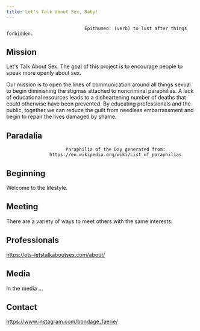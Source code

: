 ```yaml
---
title: Let's Talk about Sex, Baby!
---
```

```
                             Epithumeo: (verb) to lust after things forbidden.
```

## Mission

Let's Talk About Sex. The goal of this project is to encourage people to speak more openly about sex. 

Our mission is to open the lines of communication around all things sexual to begin diminishing the stigmas attached to noncriminal paraphilias. A lack of educational resources leads to a disheartening number of deaths that could otherwise have been prevented. By educating professionals and the public, together we can reduce the guilt from needless embarrassment and begin to repair the lives damaged by shame.   

## Paradalia

                          Paraphilia of the Day generated from: 
                    https://en.wikipedia.org/wiki/List_of_paraphilias

## Beginning

Welcome to the lifestyle. 

## Meeting

There are a variety of ways to meet others with the same interests. 

## Professionals

https://ots-letstalkaboutsex.com/about/

## Media

In the media ...

## Contact

https://www.instagram.com/bondage_faerie/